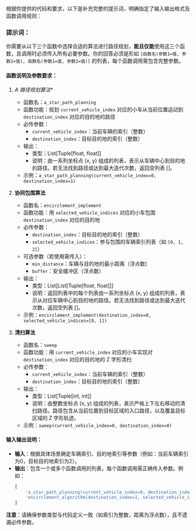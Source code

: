 根据你提供的代码和要求，以下是补充完整的提示词，明确指定了输入输出格式及函数调用规则：


### 提示词：
你需要从以下三个函数中选择合适的算法进行路径规划，**能且仅能**使用这三个函数，且调用时必须传入所有必要参数。你的回答必须是形如 `[函数名(参数1=值, 参数2=值), 函数名(参数1=值, 参数2=值)]` 的列表，每个函数调用需包含完整参数。


#### 函数说明及参数要求：
1. **A* 路径规划算法**  
   - 函数名：`a_star_path_planning`  
   - 函数功能：规划 `current_vehicle_index` 对应的小车从当前位置运动到 `destination_index` 对应的目的地的路径
   - 必传参数：  
     - `current_vehicle_index`：当前车辆的索引（整数）  
     - `destination_index`：目标目的地的索引（整数）  
   - 输出：
     - 类型：List[Tuple[float, float]]
     - 说明：由一系列坐标点 (x, y) 组成的列表，表示从车辆中心到目的地的路径。若无法找到路径或达到最大迭代次数，返回空列表 []。
   - 示例：`a_star_path_planning(current_vehicle_index=0, destination_index=1)`  

2. **协同包围算法**  
   - 函数名：`encirclement_implement`  
   - 函数功能：用 `selected_vehicle_indices` 对应的小车包围 `destination_index` 对应的目的地
   - 必传参数：  
     - `destination_index`：目标目的地的索引（整数）  
     - `selected_vehicle_indices`：参与包围的车辆索引列表（如 `[0, 1, 2]`） 
   - 可选参数（若使用需传入）：  
     - `min_distance`：车辆与目的地的最小距离（浮点数）  
     - `buffer`：安全缓冲区（浮点数）  
   - 输出：
     - 类型：List[List[Tuple[float, float]]]
     - 说明：返回列表中的每个列表由一系列坐标点 (x, y) 组成的列表，表示从对应车辆中心到目的地的路径。若无法找到路径或达到最大迭代次数，返回空列表 []。
   - 示例：`encirclement_implement(destination_index=0, selected_vehicle_indices=[0, 1])`  

3. **清扫算法**  
   - 函数名：`sweep`  
   - 函数功能：用 `current_vehicle_index` 对应的小车实现对`destination_index` 对应的目的地的 Z 字形清扫
   - 必传参数：  
     - `current_vehicle_index`：当前车辆的索引（整数）  
     - `destination_index`：目标目的地的索引（整数）  
   - 输出：
     - 类型：List[Tuple[int, int]]
     - 说明：由整数坐标点 (x, y) 组成的列表，表示严格上下左右移动的清扫路径。路径包含从当前位置到目标区域的入口路径，以及覆盖目标区域的 Z 字形轨迹。
   - 示例：`sweep(current_vehicle_index=0, destination_index=0)`  


#### 输入输出说明：
- **输入**：根据具体场景确定车辆索引、目的地索引等参数（例如：当前车辆索引为0，目标目的地索引为2）。  
- **输出**：包含一个或多个函数调用的列表，每个函数调用需正确传入参数。例如：  
  ```python
  [
      'a_star_path_planning(current_vehicle_index=0, destination_index=0)',
      'encirclement_algorithm(destination_index=1, selected_vehicle_indices=[1, 2])'
  ]
  ```  

**注意**：请确保参数类型与代码定义一致（如索引为整数，距离为浮点数），且不遗漏必传参数。